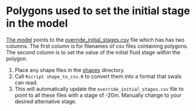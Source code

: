 # Polygons used to set the initial stage in the model

[The model](../swals/model_multidomain_design_mod.f90) points to the [override_initial_stages.csv](override_initial_stages.csv) file which has has two columns.
The first column is for filenames of csv files containing polygons.
The second column is to set the value of the initial fluid stage within the polygon.

1. Place any shape files in the [shapes](shapes) directory.
2. Call `Rscript shape_to_csv.R` to convert them into a format that swals can read.
3. This will automatically update the `override_initial_stages.csv` file to point to all these files with a stage of -20m. Manually change to your desired alternative stage. 
